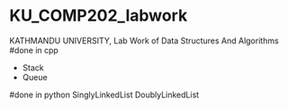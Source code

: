 # KU_COMP202_labwork
KATHMANDU UNIVERSITY, Lab Work of Data Structures And Algorithms
#done in cpp
 - Stack  
 - Queue
 
 #done in python
  SinglyLinkedList 
  DoublyLinkedList
